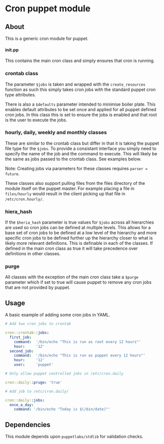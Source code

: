 Cron puppet module
==================

About
-----

This is a generic cron module for puppet.

#### init.pp

This contains the main cron class and simply ensures that cron is running.

### crontab class

The parameter `$jobs` is taken and wrapped with the `create_resources` function
as such this simply takes cron jobs with the standard puppet cron type
attributes.

There is also a `$defaults` parameter intended to minimise boiler plate. This
enables default attributes to be set once and applied for all puppet defined
cron jobs. In this class this is set to ensure the jobs is enabled and that
root is the user to execute the jobs.

### hourly, daily, weekly and monthly classes

These are similar to the crontab class but differ in that it is taking the
puppet file type for the `$jobs`.
To provide a consistant interface you simply need to specify the name of the job
and the command to execute. This will likely be the same as jobs passed to the
crontab class. See examples below.

Note: Creating jobs via parameters for these classes requires `parser = future`.

These classes also support pulling files from the files directory of the module
itself on the puppet master. For example placing a file in `files/hourly` would
result in the client picking up that file in `/etc/cron.hourly/`.

### hiera_hash

If the `$heria_hash` parameter is true values for `$jobs` across all hierarchies
are used so cron jobs can be defined at multiple levels. This allows for a base
set of cron jobs to be defined at a low level of the hierarchy and more specific
cron jobs to be defined further up the hierarchy closer to what is likely more
relevant definitions.
This is definable in each of the classes. If defined in the main cron class as
true it will take precedence over definitions in other classes.

### purge

All classes with the exception of the main cron class take a `$purge` parameter
which if set to true will cause puppet to remove any cron jobs that are not
provided by puppet.

Usage
-----

A basic example of adding some cron jobs in YAML.

```yaml
# Add two cron jobs to crontab

cron::crontab::jobs: 
  first_job: 
    command:  '/bin/echo "This is run as root every 12 hours"'
    hour:     '12'
  second_job: 
    command:  '/bin/echo "This is run as puppet every 12 hours"'
    hour:     '12'
    user:     'puppet'

# Only allow puppet controlled jobs in /etc/cron.daily

cron::daily::pruge: 'true'

# Add job to /etc/cron.daily/

cron::daily::jobs: 
  once_a_day: 
    command: '/bin/echo "Today is $(/bin/date)"'

```

Dependencies
------------

This module depends upon `puppetlabs/stdlib` for validation checks.

